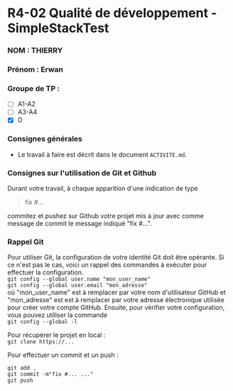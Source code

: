# R4-02 Qualité de développement - SimpleStackTest

### NOM : THIERRY
### Prénom : Erwan
### Groupe de TP :
- [ ] A1-A2
- [ ] A3-A4
- [X] D

### Consignes générales

- Le travail à faire est décrit dans le document `ACTIVITE.md`.


### Consignes sur l'utilisation de Git et Github

Durant votre travail, à chaque apparition d'une indication de type

> fix #…

commitez et pushez sur Github votre projet mis à jour avec comme message de commit le message indiqué "fix #...".

### Rappel Git

Pour utiliser Git, la configuration de votre identité Git doit être opérante. 
Si ce n'est pas le cas, voici un rappel des commandes à exécuter pour effectuer
la configuration.  
`git config --global user.name "mon_user_name"`  
`git config --global user.email "mon_adresse"`  
où "mon_user_name" est à remplacer par votre nom d'utilisateur GitHub et "mon_adresse" est est à remplacer par votre 
adresse électronique utilisée pour créer votre compte GitHub. Ensuite, pour vérifier votre configuration, vous pouvez 
utiliser la commande  
`git config --global -l`

Pour récupérer le projet en local :  
`git clone https://...`

Pour effectuer un commit et un push :

`git add .`  
`git commit -m"fix #... ..."`  
`git push`
